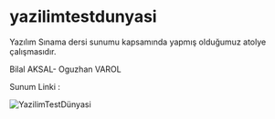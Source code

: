 # yazilimtestdunyasi
Yazılım Sınama dersi sunumu kapsamında yapmış olduğumuz atolye çalışmasıdır.

Bilal AKSAL- Oguzhan VAROL

Sunum Linki : [](bit.ly/yazilimtestdunyasi)

![YazilimTestDünyasi](https://user-images.githubusercontent.com/46024317/71157916-f23dfc80-2253-11ea-84d2-2e37d2284ae7.png)

